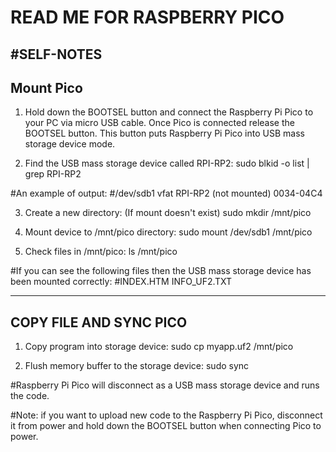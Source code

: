 # READ ME FOR RASPBERRY PICO

#SELF-NOTES
-------------------
Mount Pico
-------------------
1. Hold down the BOOTSEL button and connect the Raspberry Pi Pico to your PC via micro USB cable. Once Pico is connected release the BOOTSEL button. This button puts Raspberry Pi Pico into USB mass storage device mode.

2. Find the USB mass storage device called RPI-RP2:
sudo blkid -o list | grep RPI-RP2

#An example of output:
#/dev/sdb1  vfat    RPI-RP2  (not mounted)  0034-04C4

3. Create a new directory: (If mount doesn't exist)
sudo mkdir /mnt/pico

4. Mount device to /mnt/pico directory:
sudo mount /dev/sdb1 /mnt/pico

5. Check files in /mnt/pico:
ls /mnt/pico

#If you can see the following files then the USB mass storage device has been mounted correctly: 
#INDEX.HTM  INFO_UF2.TXT

-------------------
COPY FILE AND SYNC PICO
-------------------
1. Copy program into storage device:
sudo cp myapp.uf2 /mnt/pico

2. Flush memory buffer to the storage device:
sudo sync

#Raspberry Pi Pico will disconnect as a USB mass storage device and runs the code.

#Note: if you want to upload new code to the Raspberry Pi Pico, disconnect it from power and hold down the BOOTSEL button when connecting Pico to power.

